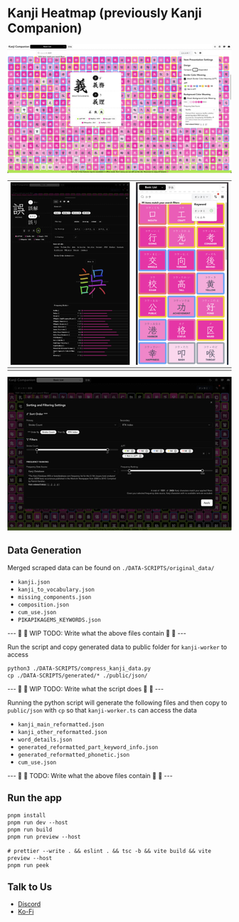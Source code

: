 # Kanji Heatmap (previously Kanji Companion)

![main page](./IMG/preview.png)

| ![kanji details](./IMG/kanji-details.png) | ![mobile screen](./IMG/kanji-expanded.png) |
| ----------------------------------------- | ------------------------------------------ |
|                                           |                                            |

![sort and filter dialog](./IMG/sort-dialog.png)

## Data Generation

Merged scraped data can be found on `./DATA-SCRIPTS/original_data/`

- `kanji.json`
- `kanji_to_vocabulary.json`
- `missing_components.json`
- `composition.json`
- `cum_use.json`
- `PIKAPIKAGEMS_KEYWORDS.json`

--- 🚧 🚧 WIP TODO: Write what the above files contain 🚧 🚧 ---

Run the script and copy generated data to public folder for `kanji-worker` to access

```
python3 ./DATA-SCRIPTS/compress_kanji_data.py
cp ./DATA-SCRIPTS/generated/* ./public/json/
```

--- 🚧 🚧 WIP TODO: Write what the script does 🚧 🚧 ---

Running the python script will generate the following files
and then copy to `public/json` with `cp` so that `kanji-worker.ts` can access the data

- `kanji_main_reformatted.json`
- `kanji_other_reformatted.json`
- `word_details.json`
- `generated_reformatted_part_keyword_info.json`
- `generated_reformatted_phonetic.json`
- `cum_use.json`

--- 🚧 🚧 TODO: Write what the above files contain 🚧 🚧 ---

## Run the app

```
pnpm install
pnpm run dev --host
pnpm run build
pnpm run preview --host

# prettier --write . && eslint . && tsc -b && vite build && vite preview --host
pnpm run peek
```

## Talk to Us

- [Discord](https://discord.gg/Ash8ZrGb4s)
- [Ko-Fi](https://ko-fi.com/minimithi")
